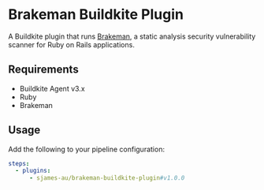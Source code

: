 # Brakeman Buildkite Plugin

A Buildkite plugin that runs [Brakeman](https://brakemanscanner.org/), a static analysis security vulnerability scanner for Ruby on Rails applications.

## Requirements

- Buildkite Agent v3.x
- Ruby
- Brakeman

## Usage

Add the following to your pipeline configuration:

```yaml
steps:
  - plugins:
      - sjames-au/brakeman-buildkite-plugin#v1.0.0